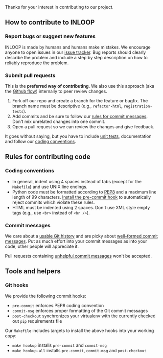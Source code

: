 Thanks for your interest in contributing to our project.

## How to contribute to INLOOP

### Report bugs or suggest new features

INLOOP is made by humans and humans make mistakes. We encourage anyone to open issues in
our [issue tracker][inloop-issues]. Bug reports should clearly describe the problem and
include a step by step description on how to reliably reproduce the problem.


### Submit pull requests

This is the **preferred way of contributing**. We also use this approach (aka the
[Github flow][gh-flow]) internally to peer review changes.

1. Fork off our repo and create a branch for the feature or bugfix. The branch name
   must be descriptive (e.g., `refactor-html`, `registration-tests`).
2. Add commits and be sure to follow our [rules for commit messages](#commit-messages).
   Don't mix unrelated changes into one commit.
3. Open a pull request so we can review the changes and give feedback.

It goes without saying, but you have to include [unit tests][django-testing], documentation
and follow our [coding conventions](#coding-conventions).


## Rules for contributing code

### Coding conventions

* In general, indent using 4 spaces instead of tabs (except for the `Makefile`) and use UNIX
  line endings.
* Python code must be formatted according to [PEP8][pep8] and a maximum line length of 99
  characters. [Install the pre-commit hook](#git-hooks) to automatically reject commits which
  violate these rules.
* HTML must be indented using 2 spaces. Don't use XML style empty tags (e.g., use `<br>`
  instead of `<br />`).


### Commit messages

We care about a [usable Git history][good-commits1] and are picky about [well-formed commit
messages][good-commits2]. Put as much effort into your commit messages as into your code,
other people will appreciate it.

Pull requests containing [unhelpful commit messages][ugly-commits] won't be accepted.


## Tools and helpers

### Git hooks

We provide the following commit hooks:

* `pre-commit` enforces PEP8 coding convention
* `commit-msg` enforces proper formatting of the Git commit messages
* `post-checkout` synchronizes your virtualenv with the currently checked
  out `pip` requirements file

Our `Makefile` includes targets to install the above hooks into your working copy:

* `make hookup` installs `pre-commit` and `commit-msg`
* `make hookup-all` installs `pre-commit`, `commit-msg` and `post-checkout`


[django-testing]: https://docs.djangoproject.com/en/stable/topics/testing/
[inloop-issues]: https://github.com/st-tu-dresden/inloop/issues
[pep8]: https://www.python.org/dev/peps/pep-0008/
[gh-flow]: https://guides.github.com/introduction/flow/
[ugly-commits]: http://stopwritingramblingcommitmessages.com/
[good-commits1]: http://chris.beams.io/posts/git-commit/
[good-commits2]: http://tbaggery.com/2008/04/19/a-note-about-git-commit-messages.html
